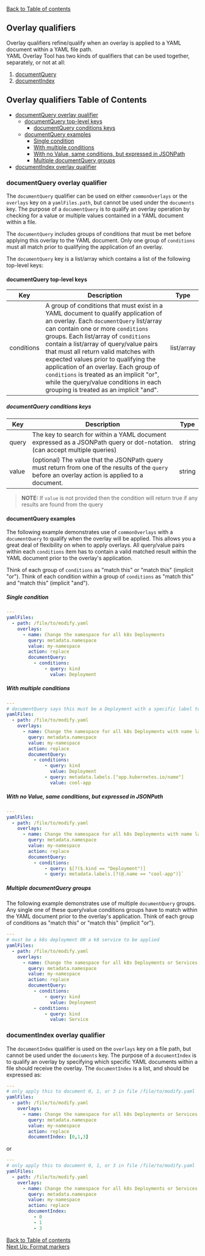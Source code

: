 [Back to Table of contents](../index.md)

## Overlay qualifiers

Overlay qualifiers refine/qualify when an overlay is applied to a YAML document within a YAML file path.  
YAML Overlay Tool has two kinds of qualifiers that can be used together, separately, or not at all:  
1. [documentQuery](#documentquery-overlay-qualifier)  
1. [documentIndex](#documentindex-overlay-qualifier)  



## Overlay qualifiers Table of Contents
<!-- @import "[TOC]" {cmd="toc" depthFrom=3 depthTo=6 orderedList=false} -->

<!-- code_chunk_output -->

- [documentQuery overlay qualifier](#documentquery-overlay-qualifier)
  - [documentQuery top-level keys](#documentquery-top-level-keys)
    - [documentQuery conditions keys](#documentquery-conditions-keys)
  - [documentQuery examples](#documentquery-examples)
    - [Single condition](#single-condition)
    - [With multiple conditions](#with-multiple-conditions)
    - [With no Value, same conditions, but expressed in JSONPath](#with-no-value-same-conditions-but-expressed-in-jsonpath)
    - [Multiple documentQuery groups](#multiple-documentquery-groups)
- [documentIndex overlay qualifier](#documentindex-overlay-qualifier)

<!-- /code_chunk_output -->


### documentQuery overlay qualifier

The `documentQuery` qualifier can be used on either `commonOverlays` or the `overlays` key on a `yamlFiles.path`, but cannot be used under the `documents` key.  The purpose of a `documentQuery` is to qualify an overlay operation by checking for a value or multiple values contained in a YAML document within a file.

The `documentQuery` includes groups of conditions that must be met before applying this overlay to the YAML document. Only one group of `conditions` must all match prior to qualifying the application of an overlay.

The `documentQuery` key is a list/array which contains a list of the following top-level keys:


#### documentQuery top-level keys

| Key | Description | Type |
| --- | --- | --- |
| conditions | A group of conditions that must exist in a YAML document to qualify application of an overlay. Each `documentQuery` list/array can contain one or more `conditions` groups.  Each list/array of `conditions` contain a list/array of query/value pairs that must all return valid matches with expected values prior to qualifying the application of an overlay. Each group of `conditions` is treated as an implicit "or", while the query/value conditions in each grouping is treated as an implicit "and". | list/array |


##### documentQuery conditions keys

| Key | Description | Type |
| --- | --- | --- |
| query | The key to search for within a YAML document expressed as a JSONPath query or dot-notation. (can accept multiple queries)| string |
| value | (optional) The value that the JSONPath query must return from one of the results of the `query` before an overlay action is applied to a document. | string |

>**NOTE:** If `value` is not provided then the condition will return true if any results are found from the query

#### documentQuery examples

The following example demonstrates use of `commonOverlays` with a `documentQuery` to qualify when the overlay will be applied.  This allows you a great deal of flexibility on when to apply overlays.  All query/value pairs within each `conditions` item has to contain a valid matched result within the YAML document prior to the overlay's application.  

Think of each group of `conditions` as "match this" or "match this" (implicit "or").  Think of each condition within a group of `conditions` as "match this" and "match this" (implicit "and").  

##### Single condition

```yaml
---
yamlFiles:
  - path: /file/to/modify.yaml
    overlays:
      - name: Change the namespace for all k8s Deployments
        query: metadata.namespace
        value: my-namespace
        action: replace
        documentQuery:
          - conditions:
              - query: kind
                value: Deployment
```


##### With multiple conditions

```yaml
---
# documentQuery says this must be a Deployment with a specific label to get applied
yamlFiles:
  - path: /file/to/modify.yaml
    overlays:
      - name: Change the namespace for all k8s Deployments with name label of cool-app
        query: metadata.namespace
        value: my-namespace
        action: replace
        documentQuery:
          - conditions:
              - query: kind
                value: Deployment
              - query: metadata.labels.["app.kubernetes.io/name"]
                value: cool-app
```


##### With no Value, same conditions, but expressed in JSONPath

```yaml
---
yamlFiles:
  - path: /file/to/modify.yaml
    overlays:
      - name: Change the namespace for all k8s Deployments with name label of cool-app
        query: metadata.namespace
        value: my-namespace
        action: replace
        documentQuery:
          - conditions:
              - query: $[?($.kind == "Deployment")]
              - query: metadata.labels.[?(@.name == "cool-app")]`
```


##### Multiple documentQuery groups
The following example demonstrates use of multiple `documentQuery` groups.  Any single one of these query/value conditions groups have to match within the YAML document prior to the overlay's application. Think of each group of conditions as "match this" or "match this" (implicit "or").  

```yaml
---
# must be a k8s deployment OR a k8 service to be applied
yamlFiles:
  - path: /file/to/modify.yaml
    overlays:
      - name: Change the namespace for all k8s Deployments or Services
        query: metadata.namespace
        value: my-namespace
        action: replace
        documentQuery:
          - conditions:
              - query: kind
                value: Deployment
          - conditions:
              - query: kind
                value: Service
```


### documentIndex overlay qualifier

The `documentIndex` qualifier is used on the `overlays` key on a file path, but cannot be used under the `documents` key.  The purpose of a `documentIndex` is to qualify an overlay by specifying which specific YAML documents within a file should receive the overlay.  The `documentIndex` is a list, and should be expressed as:

```yaml
---
# only apply this to document 0, 1, or 3 in file /file/to/modify.yaml
yamlFiles:
  - path: /file/to/modify.yaml
    overlays:
      - name: Change the namespace for all k8s Deployments or Services
        query: metadata.namespace
        value: my-namespace
        action: replace
        documentIndex: [0,1,3]
```

or

```yaml
---
# only apply this to document 0, 1, or 3 in file /file/to/modify.yaml
yamlFiles:
  - path: /file/to/modify.yaml
    overlays:
      - name: Change the namespace for all k8s Deployments or Services
        query: metadata.namespace
        value: my-namespace
        action: replace
        documentIndex:
          - 0
          - 1
          - 3
```


[Back to Table of contents](../index.md)  
[Next Up: Format markers](formatMarkers.md)